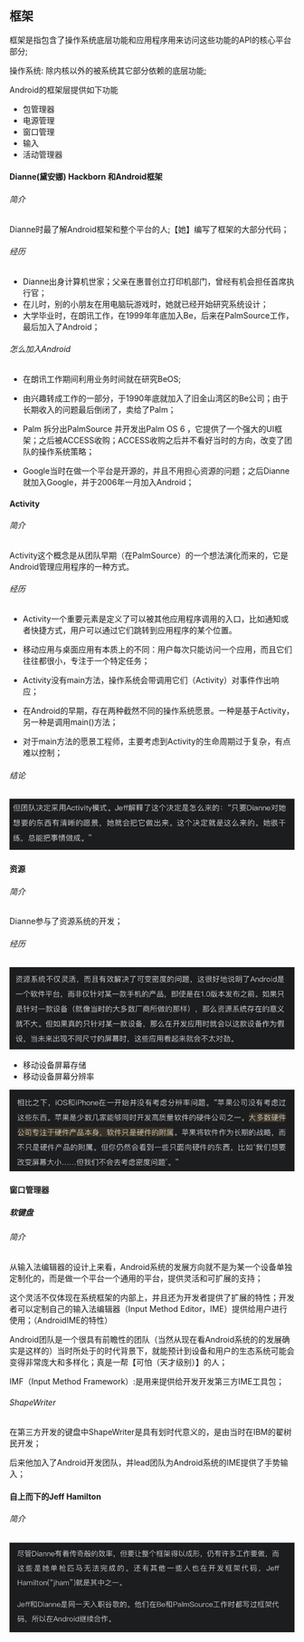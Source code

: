## 框架

框架是指包含了操作系统底层功能和应用程序用来访问这些功能的API的核心平台部分;

操作系统: 除内核以外的被系统其它部分依赖的底层功能;

Android的框架层提供如下功能

- 包管理器
- 电源管理
- 窗口管理
- 输入
- 活动管理器

#### Dianne(黛安娜) Hackborn 和Android框架

###### 简介

Dianne时最了解Android框架和整个平台的人;【她】编写了框架的大部分代码；

###### 经历

- Dianne出身计算机世家；父亲在惠普创立打印机部门，曾经有机会担任首席执行官；
- 在儿时，别的小朋友在用电脑玩游戏时，她就已经开始研究系统设计；
- 大学毕业时，在朗讯工作，在1999年年底加入Be，后来在PalmSource工作，最后加入了Android；

###### 怎么加入Android

- 在朗讯工作期间利用业务时间就在研究BeOS;

- 由兴趣转成工作的一部分，于1990年底就加入了旧金山湾区的Be公司；由于长期收入的问题最后倒闭了，卖给了Palm；
- Palm 拆分出PalmSource 并开发出Palm OS 6 ，它提供了一个强大的UI框架；之后被ACCESS收购；ACCESS收购之后并不看好当时的方向，改变了团队的操作系统策略；
- Google当时在做一个平台是开源的，并且不用担心资源的问题；之后Dianne就加入Google，并于2006年一月加入Android；

#### Activity

###### 简介

Activity这个概念是从团队早期（在PalmSource）的一个想法演化而来的，它是Android管理应用程序的一种方式。

###### 经历

- Activity一个重要元素是定义了可以被其他应用程序调用的入口，比如通知或者快捷方式，用户可以通过它们跳转到应用程序的某个位置。

- 移动应用与桌面应用有本质上的不同：用户每次只能访问一个应用，而且它们往往都很小，专注于一个特定任务；
- Activity没有main方法，操作系统会带调用它们（Activity）对事件作出响应；

- 在Android的早期，存在两种截然不同的操作系统愿景。一种是基于Activity，另一种是调用main()方法；

- 对于main方法的愿景工程师，主要考虑到Activity的生命周期过于复杂，有点难以控制；

###### 结论

<img src="https://raw.githubusercontent.com/dashingqi/DQPicBeg/main/image-20230205150653394.png" alt="image-20230205150653394" style="zoom:200%;" />

#### 资源

###### 简介

Dianne参与了资源系统的开发；

###### 经历

<img src="https://raw.githubusercontent.com/dashingqi/DQPicBeg/main/image-20230205153237057.png" alt="image-20230205153237057" style="zoom:200%;" />

- 移动设备屏幕存储
- 移动设备屏幕分辨率

<img src="https://raw.githubusercontent.com/dashingqi/DQPicBeg/main/image-20230205153326416.png" alt="image-20230205153326416" style="zoom:200%;" />

#### 窗口管理器

##### 软键盘

###### 简介

从输入法编辑器的设计上来看，Android系统的发展方向就不是为某一个设备单独定制化的，而是做一个平台一个通用的平台，提供灵活和可扩展的支持；

这个灵活不仅体现在系统框架的内部上，并且还为开发者提供了扩展的特性；开发者可以定制自己的输入法编辑器（Input Method Editor，IME）提供给用户进行使用；（AndroidIME的特性）

Android团队是一个很具有前瞻性的团队（当然从现在看Android系统的的发展确实是这样的）当时所处于的时代背景下，就能预计到设备和用户的生态系统可能会变得非常庞大和多样化；真是一帮【可怕（天才级别）】的人；

IMF（Input Method Framework）:是用来提供给开发开发第三方IME工具包；

###### ShapeWriter

在第三方开发的键盘中ShapeWriter是具有划时代意义的，是由当时在IBM的翟树民开发；

后来他加入了Android开发团队，并lead团队为Android系统的IME提供了手势输入；

#### 自上而下的Jeff Hamilton

###### 简介

<img src="https://raw.githubusercontent.com/dashingqi/DQPicBeg/main/image-20230205160507440.png" alt="image-20230205160507440" style="zoom:200%;" />

